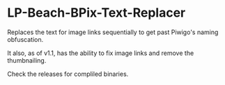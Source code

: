 # LP-Beach-BPix-Text-Replacer
Replaces the text for image links sequentially to get past Piwigo's naming obfuscation.

It also, as of v1.1, has the ability to fix image links and remove the thumbnailing.

Check the releases for compliled binaries.
